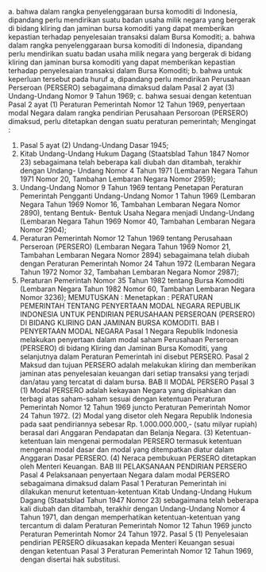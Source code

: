  a. bahwa dalam rangka penyelenggaraan bursa komoditi di Indonesia, dipandang perlu mendirikan suatu badan usaha milik negara yang bergerak di bidang kliring dan jaminan bursa komoditi yang dapat memberikan kepastian terhadap penyelesaian transaksi dalam Bursa Komoditi;
a. bahwa dalam rangka penyelenggaraan bursa komoditi di Indonesia, dipandang perlu mendirikan suatu badan usaha milik negara yang bergerak di bidang kliring dan jaminan bursa komoditi yang dapat memberikan kepastian terhadap penyelesaian transaksi dalam Bursa Komoditi;
b. bahwa untuk keperluan tersebut pada huruf a, dipandang perlu mendirikan Perusahaan Perseroan (PERSERO) sebagaimana dimaksud dalam Pasal 2 ayat (3) Undang-Undang Nomor 9 Tahun 1969;
c. bahwa sesuai dengan ketentuan Pasal 2 ayat (1) Peraturan Pemerintah Nomor 12 Tahun 1969, penyertaan modal Negara dalam rangka pendirian Perusahaan Persoroan (PERSERO) dimaksud, perlu ditetapkan dengan suatu peraturan pemerintah;
Mengingat :

1. Pasal 5 ayat (2) Undang-Undang Dasar 1945;
2. Kitab Undang-Undang Hukum Dagang (Staatsblad Tahun 1847 Nomor 23) sebagaimana telah beberapa kali diubah dan ditambah, terakhir dengan Undang- Undang Nomor 4 Tahun 1971 (Lembaran Negara Tahun 1971 Nomor 20, Tambahan Lembaran Negara Nomor 2959);
3. Undang-Undang Nomor 9 Tahun 1969 tentang Penetapan Peraturan Pemerintah Pengganti Undang-Undang Nomor 1 Tahun 1969 (Lembaran Negara Tahun 1969 Nomor 16, Tambahan Lembaran Negara Nomor 2890), tentang Bentuk- Bentuk Usaha Negara menjadi Undang-Undang (Lembaran Negara Tahun 1969 Nomor 40, Tambahan Lembaran Negara Nomor 2904);
4. Peraturan Pemerintah Nomor 12 Tahun 1969 tentang Perusahaan Perseroan (PERSERO) (Lembaran Negara Tahun 1969 Nomor 21, Tambahan Lembaran Negara Nomor 2894) sebagaimana telah diubah dengan Peraturan Pemerintah Nomor 24 Tahun 1972 (Lembaran Negara Tahun 1972 Nomor 32, Tambahan Lembaran Negara Nomor 2987);
5. Peraturan Pemerintah Nomor 35 Tahun 1982 tentang Bursa Komoditi (Lembaran Negara Tahun 1982 Nomor 60, Tambahan Lembaran Negara Nomor 3236);
MEMUTUSKAN :
 Menetapkan : PERATURAN PEMERINTAH TENTANG PENYERTAAN MODAL NEGARA REPUBLIK INDONESIA UNTUK PENDIRIAN PERUSAHAAN PERSEROAN (PERSERO) DI BIDANG KLIRING DAN JAMINAN BURSA KOMODITI. BAB I PENYERTAAN MODAL NEGARA Pasal 1 Negara Republik Indonesia melakukan penyertaan dalam modal saham Perusahaan Perseroan (PERSERO) di bidang Kliring dan Jaminan Bursa Komoditi, yang selanjutnya dalam Peraturan Pemerintah ini disebut PERSERO. Pasal 2 Maksud dan tujuan PERSERO adalah melakukan kliring dan memberikan jaminan atas penyelesaian keuangan dari setiap transaksi yang terjadi dan/atau yang tercatat di dalam bursa. BAB II MODAL PERSERO Pasal 3 (1) Modal PERSERO adalah kekayaan Negara yang dipisahkan dan terbagi atas saham-saham sesuai dengan ketentuan Peraturan Pemerintah Nomor 12 Tahun 1969 juncto Peraturan Pemerintah Nomor 24 Tahun 1972. (2) Modal yang disetor oleh Negara Republik Indonesia pada saat pendiriannya sebesar Rp. 1.000.000.000,- (satu milyar rupiah) berasal dari Anggaran Pendapatan dan Belanja Negara. (3) Ketentuan-ketentuan lain mengenai permodalan PERSERO termasuk ketentuan mengenai modal dasar dan modal yang ditempatkan diatur dalam Anggaran Dasar PERSERO. (4) Neraca pembukuan PERSERO ditetapkan oleh Menteri Keuangan. BAB III PELAKSANAAN PENDIRIAN PERSERO Pasal 4 Pelaksanaan penyertaan Negara dalam modal PERSERO sebagaimana dimaksud dalam Pasal 1 Peraturan Pemerintah ini dilakukan menurut ketentuan-ketentuan Kitab Undang-Undang Hukum Dagang (Staatsblad Tahun 1947 Nomor 23) sebagaimana telah beberapa kali diubah dan ditambah, terakhir dengan Undang-Undang Nomor 4 Tahun 1971, dan dengan memperhatikan ketentuan-ketentuan yang tercantum di dalam Peraturan Pemerintah Nomor 12 Tahun 1969 juncto Peraturan Pemerintah Nomor 24 Tahun 1972. Pasal 5 (1) Penyelesaian pendirian PERSERO dikuasakan kepada Menteri Keuangan sesuai dengan ketentuan Pasal 3 Peraturan Pemerintah Nomor 12 Tahun 1969, dengan disertai hak substitusi.